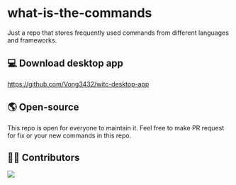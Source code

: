 # what-is-the-commands

Just a repo that stores frequently used commands from different languages and frameworks.

## 💻 Download desktop app 
https://github.com/Vong3432/witc-desktop-app

## 🌎 Open-source

This repo is open for everyone to maintain it. Feel free to make PR request for fix or your new commands in this repo.

## 🧑‍💻 Contributors

[![](https://opencollective.com/what-is-the-commands/contributors.svg?width=890&button=false)](https://github.com/vong3432/what-is-the-commands/graphs/contributors)
